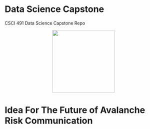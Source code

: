 # Data Science Capstone
CSCI 491 Data Science Capstone Repo

<p align="center">
<img src="https://github.com/user-attachments/assets/e6cd2524-f3e1-455b-a465-38def6250a02" height=200 width=200></img>
</p>


# Idea For The Future of Avalanche Risk Communication

